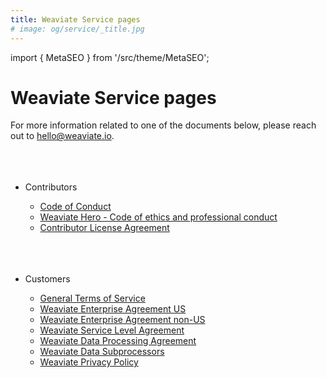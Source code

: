 ```yaml
---
title: Weaviate Service pages
# image: og/service/_title.jpg
---
```


import { MetaSEO } from '/src/theme/MetaSEO';

<MetaSEO img="og/service/_title.jpg" />

# Weaviate Service pages

For more information related to one of the documents below, please reach out to [hello@weaviate.io](mailto:hello@weaviate.io).
<br></br><br></br>

- Contributors
  - [Code of Conduct](/service/code-of-conduct)
  - [Weaviate Hero - Code of ethics and professional conduct](/service/code-of-ethics-and-professional-conduct)
  - [Contributor License Agreement](/service/contributor-license-agreement)
<br></br><br></br>
- Customers

  - [General Terms of Service](/service/weaviate-terms-of-service)
  - [Weaviate Enterprise Agreement US](/service/weaviate-enterprise-agreement-us)
  - [Weaviate Enterprise Agreement non-US](/service/weaviate-enterprise-agreement-nonus)
  - [Weaviate Service Level Agreement](/sla)
  - [Weaviate Data Processing Agreement](/dpa)
  - [Weaviate Data Subprocessors](/subprocessors)
  - [Weaviate Privacy Policy](/privacy)


